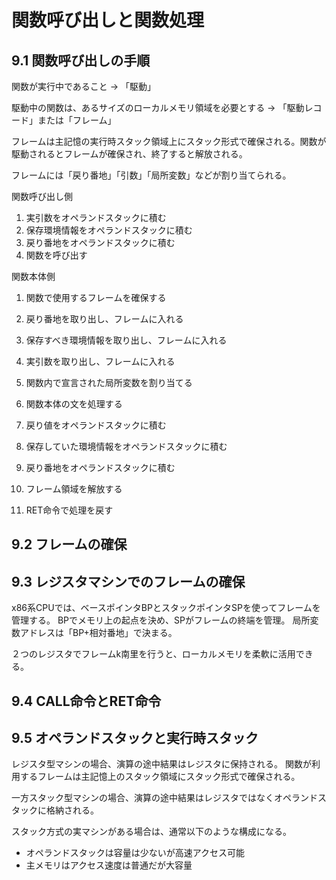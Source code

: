 # 関数呼び出しと関数処理

## 9.1 関数呼び出しの手順

関数が実行中であること -> 「駆動」

駆動中の関数は、あるサイズのローカルメモリ領域を必要とする -> 「駆動レコード」または「フレーム」

フレームは主記憶の実行時スタック領域上にスタック形式で確保される。関数が駆動されるとフレームが確保され、終了すると解放される。

フレームには「戻り番地」「引数」「局所変数」などが割り当てられる。

関数呼び出し側
1. 実引数をオペランドスタックに積む
2. 保存環境情報をオペランドスタックに積む
3. 戻り番地をオペランドスタックに積む
4. 関数を呼び出す

関数本体側
1. 関数で使用するフレームを確保する
2. 戻り番地を取り出し、フレームに入れる
3. 保存すべき環境情報を取り出し、フレームに入れる
4. 実引数を取り出し、フレームに入れる

5. 関数内で宣言された局所変数を割り当てる
6. 関数本体の文を処理する

7. 戻り値をオペランドスタックに積む
8. 保存していた環境情報をオペランドスタックに積む
9. 戻り番地をオペランドスタックに積む
10. フレーム領域を解放する
11. RET命令で処理を戻す

## 9.2 フレームの確保

## 9.3 レジスタマシンでのフレームの確保
x86系CPUでは、ベースポインタBPとスタックポインタSPを使ってフレームを管理する。
BPでメモリ上の起点を決め、SPがフレームの終端を管理。
局所変数アドレスは「BP+相対番地」で決まる。

２つのレジスタでフレームk南里を行うと、ローカルメモリを柔軟に活用できる。

## 9.4 CALL命令とRET命令

## 9.5 オペランドスタックと実行時スタック
レジスタ型マシンの場合、演算の途中結果はレジスタに保持される。
関数が利用するフレームは主記憶上のスタック領域にスタック形式で確保される。

一方スタック型マシンの場合、演算の途中結果はレジスタではなくオペランドスタックに格納される。

スタック方式の実マシンがある場合は、通常以下のような構成になる。
- オペランドスタックは容量は少ないが高速アクセス可能
- 主メモリはアクセス速度は普通だが大容量

